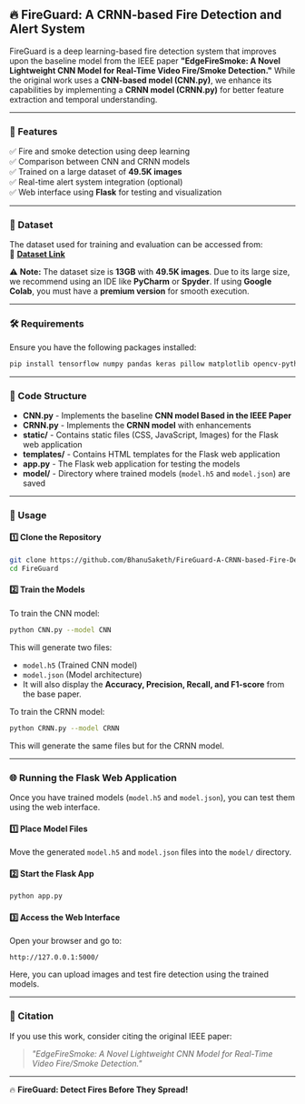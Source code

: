 ## 🔥 FireGuard: A CRNN-based Fire Detection and Alert System  

FireGuard is a deep learning-based fire detection system that improves upon the baseline model from the IEEE paper **"EdgeFireSmoke: A Novel Lightweight CNN Model for Real-Time Video Fire/Smoke Detection."** While the original work uses a **CNN-based model (CNN.py)**, we enhance its capabilities by implementing a **CRNN model (CRNN.py)** for better feature extraction and temporal understanding.  

---

### 📌 Features  
✅ Fire and smoke detection using deep learning  
✅ Comparison between CNN and CRNN models  
✅ Trained on a large dataset of **49.5K images**  
✅ Real-time alert system integration (optional)  
✅ Web interface using **Flask** for testing and visualization  

---

### 📂 Dataset  
The dataset used for training and evaluation can be accessed from:  
🔗 **[Dataset Link](https://drive.google.com/drive/folders/1k23qNjH_nDxi6auUEgj6BXPiCutcxDYd)**  

⚠ **Note:** The dataset size is **13GB** with **49.5K images**. Due to its large size, we recommend using an IDE like **PyCharm** or **Spyder**. If using **Google Colab**, you must have a **premium version** for smooth execution.  

---

### 🛠 Requirements  
Ensure you have the following packages installed:  

```bash
pip install tensorflow numpy pandas keras pillow matplotlib opencv-python flask
```

---

### 📜 Code Structure  

- **CNN.py** - Implements the baseline **CNN model Based in the IEEE Paper**  
- **CRNN.py** - Implements the **CRNN model** with enhancements  
- **static/** - Contains static files (CSS, JavaScript, Images) for the Flask web application  
- **templates/** - Contains HTML templates for the Flask web application  
- **app.py** - The Flask web application for testing the models  
- **model/** - Directory where trained models (`model.h5` and `model.json`) are saved  

---

### 🚀 Usage  

#### 1️⃣ Clone the Repository  
```bash
git clone https://github.com/BhanuSaketh/FireGuard-A-CRNN-based-Fire-Detection-and-Alert-System-  
cd FireGuard  
```

#### 2️⃣ Train the Models  

To train the CNN model:  
```bash
python CNN.py --model CNN
```
This will generate two files:  
- `model.h5` (Trained CNN model)  
- `model.json` (Model architecture)  
- It will also display the **Accuracy, Precision, Recall, and F1-score** from the base paper.  

To train the CRNN model:  
```bash
python CRNN.py --model CRNN
```
This will generate the same files but for the CRNN model.  

---

### 🌐 Running the Flask Web Application  

Once you have trained models (`model.h5` and `model.json`), you can test them using the web interface.  

#### 1️⃣ Place Model Files  
Move the generated `model.h5` and `model.json` files into the `model/` directory.  

#### 2️⃣ Start the Flask App  
```bash
python app.py
```

#### 3️⃣ Access the Web Interface  
Open your browser and go to:  
```
http://127.0.0.1:5000/
```
Here, you can upload images and test fire detection using the trained models.  

---

### 📢 Citation  
If you use this work, consider citing the original IEEE paper:  
> *"EdgeFireSmoke: A Novel Lightweight CNN Model for Real-Time Video Fire/Smoke Detection."*  

---

🔥 **FireGuard: Detect Fires Before They Spread!**

